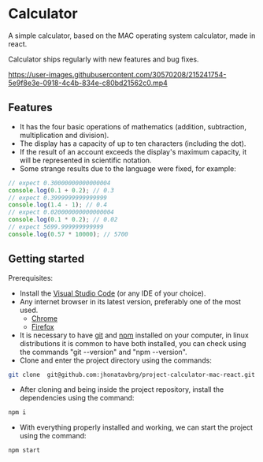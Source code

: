 # Calculator
A simple calculator, based on the MAC operating system calculator, made in react. 

Calculator ships regularly with new features and bug fixes.

https://user-images.githubusercontent.com/30570208/215241754-5e9f8e3e-0918-4c4b-834e-c80bd21562c0.mp4

## Features
- It has the four basic operations of mathematics (addition, subtraction, multiplication and division).
- The display has a capacity of up to ten characters (including the dot).
- If the result of an account exceeds the display's maximum capacity, it will be represented in scientific notation.
- Some strange results due to the language were fixed, for example:
```js
// expect 0.30000000000000004
console.log(0.1 + 0.2); // 0.3
// expect 0.3999999999999999
console.log(1.4 - 1); // 0.4
// expect 0.020000000000000004
console.log(0.1 * 0.2); // 0.02
// expect 5699.999999999999
console.log(0.57 * 10000); // 5700
```

## Getting started
Prerequisites:
- Install the [Visual Studio Code](https://code.visualstudio.com/download) (or any IDE of your choice).
- Any internet browser in its latest version, preferably one of the most used.
  - [Chrome](https://www.google.com/intl/en-US/chrome/)
  - [Firefox](https://www.mozilla.org/en-US/firefox/new/)
- It is necessary to have [git](https://git-scm.com/book/en/v2/Getting-Started-Installing-Git) and [npm](https://docs.npmjs.com/downloading-and-installing-node-js-and-npm) installed on your computer, in linux distributions it is common to have both installed, you can check using the commands "git --version" and "npm --version".
- Clone and enter the project directory using the commands:
```bash
git clone  git@github.com:jhonatavbrg/project-calculator-mac-react.git && cd project-calculator-mac-react
```
- After cloning and being inside the project repository, install the dependencies using the command:
```bash
npm i
```
- With everything properly installed and working, we can start the project using the command:
```bash
npm start
```
